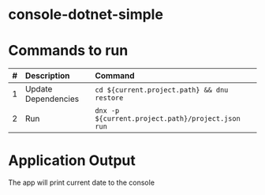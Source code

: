 # console-dotnet-simple

# Commands to run

| #       | Description           | Command  |
| :------------- |:-------------| :-----|
| 1      | Update Dependencies | `cd ${current.project.path} && dnu restore` |
| 2      | Run      |   `dnx -p ${current.project.path}/project.json run` |

# Application Output

The app will print current date to the console
